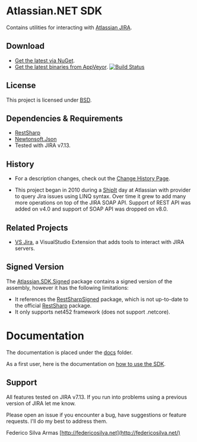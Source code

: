 # Atlassian.NET SDK

Contains utilities for interacting with  [Atlassian JIRA](http://www.atlassian.com/software/jira).

## Download

- [Get the latest via NuGet](http://nuget.org/List/Packages/Atlassian.SDK).
- [Get the latest binaries from AppVeyor](https://ci.appveyor.com/project/farmas/atlassian-net-sdk/history).
  [![Build Status](https://ci.appveyor.com/api/projects/status/bitbucket/farmas/atlassian.net-sdk?branch=release&amp;svg=true)](https://ci.appveyor.com/project/farmas/atlassian-net-sdk)

## License

This project is licensed under  [BSD](https://bitbucket.org/farmas/atlassian.net-sdk/wiki/License).

## Dependencies & Requirements

- [RestSharp](https://www.nuget.org/packages/RestSharp)
- [Newtonsoft.Json](https://www.nuget.org/packages/Newtonsoft.Json)
- Tested with JIRA v7.13.

## History

- For a description changes, check out the [Change History Page](https://bitbucket.org/farmas/atlassian.net-sdk/wiki/Change%20History).

- This project began in 2010 during a [ShipIt](https://www.atlassian.com/company/shipit) day at Atlassian with provider
  to query Jira issues using LINQ syntax. Over time it grew to add many more operations on top of the JIRA SOAP API.
  Support of REST API was added on v4.0 and support of SOAP API was dropped on v8.0.

## Related Projects

- [VS Jira](https://bitbucket.org/farmas/vsjira), a VisualStudio Extension that adds tools to interact with JIRA
  servers.

## Signed Version

The [Atlassian.SDK.Signed](https://www.nuget.org/packages/Atlassian.SDK.Signed/) package contains a signed version of
the assembly, however it has the following limitations:

- It references the  [RestSharpSigned](https://www.nuget.org/packages/RestSharpSigned) package, which is not up-to-date
  to the official  [RestSharp](https://www.nuget.org/packages/RestSharpSigned) package.
- It only supports net452 framework (does not support .netcore).

# Documentation

The documentation is placed under the [docs](/docs) folder.

As a first user, here is the documentation on [how to use the SDK](/docs/how-to-use-the-sdk.md).

## Support

All features tested on JIRA v7.13. If you run into problems using a previous version of JIRA let me know.

Please open an issue if you encounter a bug, have suggestions or feature requests. I'll do my best to address them.

Federico Silva Armas
[http://federicosilva.net](http://federicosilva.net/)
